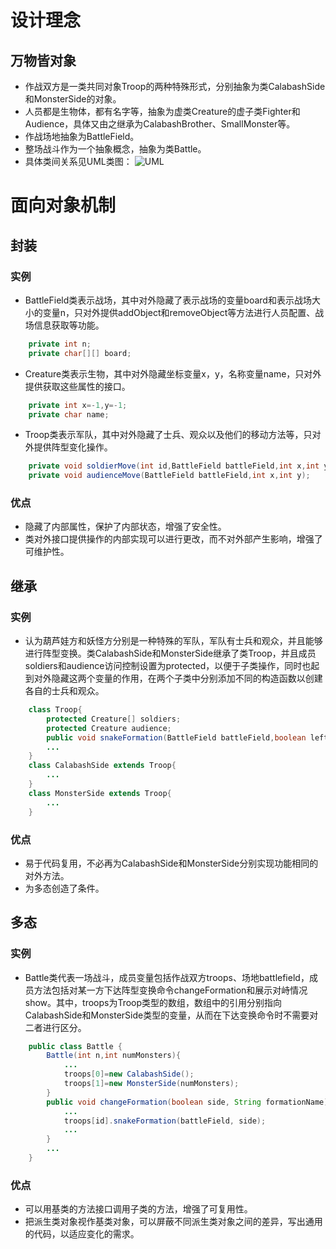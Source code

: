 # 设计理念
## 万物皆对象
- 作战双方是一类共同对象Troop的两种特殊形式，分别抽象为类CalabashSide和MonsterSide的对象。
- 人员都是生物体，都有名字等，抽象为虚类Creature的虚子类Fighter和Audience，具体又由之继承为CalabashBrother、SmallMonster等。
- 作战场地抽象为BattleField。
- 整场战斗作为一个抽象概念，抽象为类Battle。
- 具体类间关系见UML类图：
![UML](
        java-2018f-homework/20180925/秦天-161220100/UML.png
      )
# 面向对象机制
## 封装
### 实例
- BattleField类表示战场，其中对外隐藏了表示战场的变量board和表示战场大小的变量n，只对外提供addObject和removeObject等方法进行人员配置、战场信息获取等功能。
```java
	private int n;
	private char[][] board;
```
- Creature类表示生物，其中对外隐藏坐标变量x，y，名称变量name，只对外提供获取这些属性的接口。
```java
	private int x=-1,y=-1;
	private char name;
```
- Troop类表示军队，其中对外隐藏了士兵、观众以及他们的移动方法等，只对外提供阵型变化操作。
```java
	private void soldierMove(int id,BattleField battleField,int x,int y);
	private void audienceMove(BattleField battleField,int x,int y);
```
### 优点
- 隐藏了内部属性，保护了内部状态，增强了安全性。
- 类对外接口提供操作的内部实现可以进行更改，而不对外部产生影响，增强了可维护性。
## 继承
### 实例
- 认为葫芦娃方和妖怪方分别是一种特殊的军队，军队有士兵和观众，并且能够进行阵型变换。类CalabashSide和MonsterSide继承了类Troop，并且成员soldiers和audience访问控制设置为protected，以便于子类操作，同时也起到对外隐藏这两个变量的作用，在两个子类中分别添加不同的构造函数以创建各自的士兵和观众。
```java
	class Troop{
		protected Creature[] soldiers;
		protected Creature audience;
		public void snakeFormation(BattleField battleField,boolean left){...}
		...
	}
	class CalabashSide extends Troop{
		...
	}
	class MonsterSide extends Troop{
		...
	}
```
### 优点
- 易于代码复用，不必再为CalabashSide和MonsterSide分别实现功能相同的对外方法。
- 为多态创造了条件。
## 多态
### 实例
- Battle类代表一场战斗，成员变量包括作战双方troops、场地battlefield，成员方法包括对某一方下达阵型变换命令changeFormation和展示对峙情况show。其中，troops为Troop类型的数组，数组中的引用分别指向CalabashSide和MonsterSide类型的变量，从而在下达变换命令时不需要对二者进行区分。
```java
	public class Battle {
		Battle(int n,int numMonsters){
			...
			troops[0]=new CalabashSide();
			troops[1]=new MonsterSide(numMonsters);
		}
		public void changeFormation(boolean side, String formationName) {
			...
			troops[id].snakeFormation(battleField, side);
			...
		}
		...
	}
```
### 优点
- 可以用基类的方法接口调用子类的方法，增强了可复用性。
- 把派生类对象视作基类对象，可以屏蔽不同派生类对象之间的差异，写出通用的代码，以适应变化的需求。

